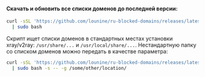#### Скачать и обновить все списки доменов до последней версии:
```bash
curl -sSL 'https://github.com/lounine/ru-blocked-domains/releases/latest/download/update-geosites.sh' \
  | sudo bash
```

Скрипт ищет списки доменов в стандартных местах установки xray/v2ray: `/usr/share/...` и `/usr/local/share/...`. 
Нестандартную папку со списком доменов можно передать в качестве параметра:
```bash
curl -sSL 'https://github.com/lounine/ru-blocked-domains/releases/latest/download/update-geosites.sh' \
  | sudo bash -s -- -g /some/other/location/
```
